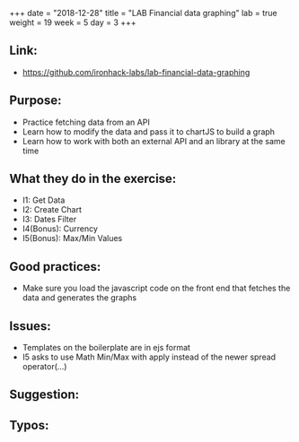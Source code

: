 +++
date = "2018-12-28"
title = "LAB Financial data graphing"
lab = true
weight = 19
week = 5
day = 3
+++

## Link:
  - https://github.com/ironhack-labs/lab-financial-data-graphing

## Purpose:
  - Practice fetching data from an API
  - Learn how to modify the data and pass it to chartJS to build a graph
  - Learn how to work with both an external API and an library at the same time

## What they do in the exercise:
  - I1: Get Data
  - I2: Create Chart
  - I3: Dates Filter
  - I4(Bonus): Currency
  - I5(Bonus): Max/Min Values

## Good practices:
  - Make sure you load the javascript code on the front end that fetches the data and generates the graphs

## Issues:
  - Templates on the boilerplate are in ejs format
  - I5 asks to use Math Min/Max with apply instead of the newer spread operator(...)

## Suggestion:

## Typos:
